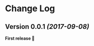 Change Log
==========

Version 0.0.1 *(2017-09-08)*
----------------------------

**First release :tada:**
